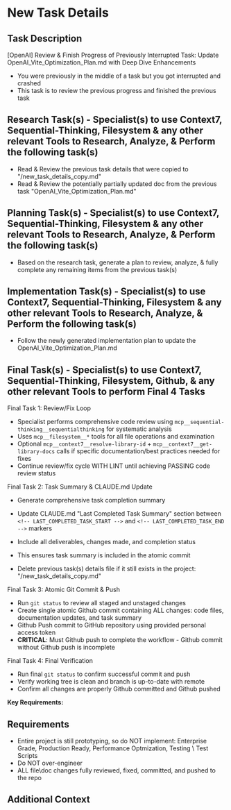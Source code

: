 # New Task Details

## Task Description

[OpenAI] Review & Finish Progress of Previously Interrupted Task: Update OpenAI_Vite_Optimization_Plan.md with Deep Dive Enhancements

- You were previously in the middle of a task but you got interrupted and crashed
- This task is to review the previous progress and finished the previous task

## Research Task(s) - Specialist(s) to use Context7, Sequential-Thinking, Filesystem & any other relevant Tools to Research, Analyze, & Perform the following task(s)

- Read & Review the previous task details that were copied to "/new_task_details_copy.md"
- Read & Review the potentially partially updated doc from the previous task "OpenAI_Vite_Optimization_Plan.md"

## Planning Task(s) - Specialist(s) to use Context7, Sequential-Thinking, Filesystem & any other relevant Tools to Research, Analyze, & Perform the following task(s)

- Based on the research task, generate a plan to review, analyze, & fully complete any remaining items from the previous task(s)

## Implementation Task(s) - Specialist(s) to use Context7, Sequential-Thinking, Filesystem & any other relevant Tools to Research, Analyze, & Perform the following task(s)

- Follow the newly generated implementation plan to update the OpenAI_Vite_Optimization_Plan.md

## Final Task(s) - Specialist(s) to use Context7, Sequential-Thinking, Filesystem, Github, & any other relevant Tools to perform Final 4 Tasks

Final Task 1: Review/Fix Loop

- Specialist performs comprehensive code review using `mcp__sequential-thinking__sequentialthinking` for systematic analysis
- Uses `mcp__filesystem__*` tools for all file operations and examination
- Optional `mcp__context7__resolve-library-id` + `mcp__context7__get-library-docs` calls if specific documentation/best practices needed for fixes
- Continue review/fix cycle WITH LINT until achieving PASSING code review status

Final Task 2: Task Summary & CLAUDE.md Update

- Generate comprehensive task completion summary
- Update CLAUDE.md "Last Completed Task Summary" section between `<!-- LAST_COMPLETED_TASK_START -->` and `<!-- LAST_COMPLETED_TASK_END -->` markers
- Include all deliverables, changes made, and completion status
- This ensures task summary is included in the atomic commit

- Delete previous task(s) details file if it still exists in the project: "/new_task_details_copy.md"

Final Task 3: Atomic Git Commit & Push

- Run `git status` to review all staged and unstaged changes
- Create single atomic Github commit containing ALL changes: code files, documentation updates, and task summary
- Github Push commit to GitHub repository using provided personal access token
- **CRITICAL**: Must Github push to complete the workflow - Github commit without Github push is incomplete

Final Task 4: Final Verification

- Run final `git status` to confirm successful commit and push
- Verify working tree is clean and branch is up-to-date with remote
- Confirm all changes are properly Github committed and Github pushed

**Key Requirements:**

## Requirements

- Entire project is still prototyping, so do NOT implement: Enterprise Grade, Production Ready, Performance Optmization, Testing \ Test Scripts
- Do NOT over-engineer
- ALL file\doc changes fully reviewed, fixed, committed, and pushed to the repo

## Additional Context